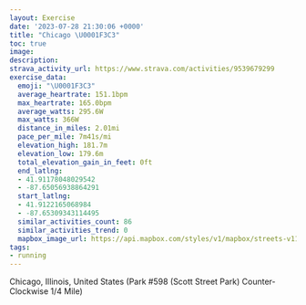 ```yaml
---
layout: Exercise
date: '2023-07-28 21:30:06 +0000'
title: "Chicago \U0001F3C3"
toc: true
image:
description:
strava_activity_url: https://www.strava.com/activities/9539679299
exercise_data:
  emoji: "\U0001F3C3"
  average_heartrate: 151.1bpm
  max_heartrate: 165.0bpm
  average_watts: 295.6W
  max_watts: 366W
  distance_in_miles: 2.01mi
  pace_per_mile: 7m41s/mi
  elevation_high: 181.7m
  elevation_low: 179.6m
  total_elevation_gain_in_feet: 0ft
  end_latlng:
  - 41.91178048029542
  - -87.65056938864291
  start_latlng:
  - 41.9122165068984
  - -87.65309343114495
  similar_activities_count: 86
  similar_activities_trend: 0
  mapbox_image_url: https://api.mapbox.com/styles/v1/mapbox/streets-v11/static/path-5+787af2-1.0(e%7Bx~Fpl~uOEcB%3Fe%40KWAMHSn%40%7D%40%5CY%5Ca%40HU%40GKi%40Tw%40DoA%40GJG%3FyBXGFM%40u%40CGIG%3FGFwDAiJ%40YFa%40MyA%40a%40Di%40HId%40%5BPCTALENDFNC%5CDv%40ChA%40v%40Db%40FVRVVHrAAXILMJUD%5DEkDK_%40MQQIU%3FaAD%5DNKLI%5EIzAD%60BDNRXLFZB%60%40Cb%40APCPKLSD%5BCkDE%5BEMUUMEk%40AWBKA_%40JMNIXG%60%40%3FbDBRLNRPLB%7CAELCNMNOF%5BGmCCi%40CQGMOQME%5BAiADQHOPGNGxADtBBNHLPLVFrACPETOHSDYEoDEUISKIKGYC_B%3FWCKI_CFa%40LGHCFCX%40d%40LzB%3FbAF~%40G~B%40b%40Cz%40D%7CDA%5CB%7CAAxBEb%40Md%40),pin-s-s+e5b22e(-87.65145,41.91171),pin-s-f+89ae00(-87.64901999999996,41.91112999999995)/auto/800x800?access_token=pk.eyJ1Ijoiam9zaGJlY2ttYW4iLCJhIjoiY205eWR2aDd1MWZ6djJrbXc4a3M0bWZleiJ9.XiG9OWkNcZk2QzjJbxLB4A
tags:
- running
---
```




Chicago, Illinois, United States (Park #598 (Scott Street Park) Counter-Clockwise 1/4 Mile)
